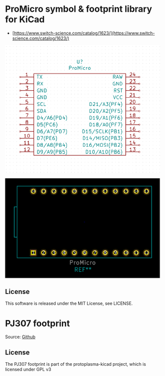 
# ProMicro symbol & footprint library for KiCad

- [https://www.switch-science.com/catalog/1623/](https://www.switch-science.com/catalog/1623/)

![symbol](https://raw.githubusercontent.com/yskoht/kicad-ProMicro/images/symbol.png)

![footprint](https://raw.githubusercontent.com/yskoht/kicad-ProMicro/images/footprint.png)

## License

This software is released under the MIT License, see LICENSE.


# PJ307 footprint

Source: [Github](https://github.com/protoplasma-mx/protoplasma-kicad)

## License

The PJ307 footprint is part of the protoplasma-kicad project, which is licensed under GPL v3
